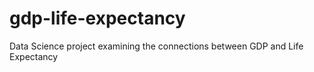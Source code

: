 # gdp-life-expectancy
Data Science project examining the connections between GDP and Life Expectancy

